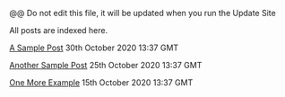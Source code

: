 @@ Do not edit this file, it will be updated when you run the Update Site

All posts are indexed here.


[A Sample Post](/post/post1) 30th October 2020 13:37 GMT

[Another Sample Post](/post/post2) 25th October 2020 13:37 GMT

[One More Example](/post/post3) 15th October 2020 13:37 GMT

